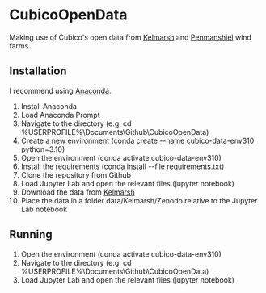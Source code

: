 # CubicoOpenData
Making use of Cubico's open data from [Kelmarsh](https://zenodo.org/record/5841834) and [Penmanshiel](https://zenodo.org/record/5946808) wind farms.

## Installation
I recommend using [Anaconda](https://anaconda.org/). 

1. Install Anaconda
2. Load Anaconda Prompt
3. Navigate to the directory (e.g. cd %USERPROFILE%\Documents\Github\CubicoOpenData)
4. Create a new environment (conda create --name cubico-data-env310 python=3.10)
5. Open the environment (conda activate cubico-data-env310)
6. Install the requirements (conda install --file requirements.txt)
7. Clone the repository from Github
8. Load Jupyter Lab and open the relevant files (jupyter notebook)
9. Download the data from [Kelmarsh](https://zenodo.org/record/5841834)
10. Place the data in a folder data/Kelmarsh/Zenodo relative to the Jupyter Lab notebook

## Running
1. Open the environment (conda activate cubico-data-env310)
2. Navigate to the directory (e.g. cd %USERPROFILE%\Documents\Github\CubicoOpenData)
3. Load Jupyter Lab and open the relevant files (jupyter notebook)